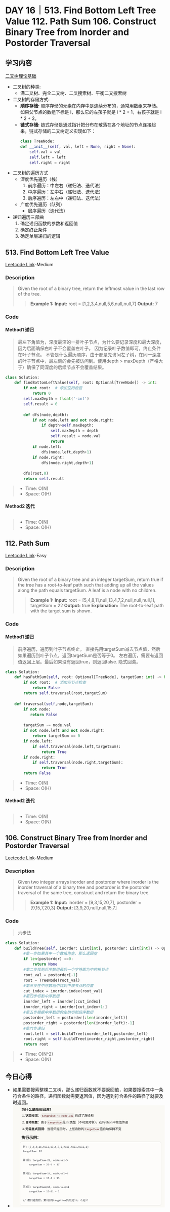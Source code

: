 # DAY 16｜513. Find Bottom Left Tree Value 112. Path Sum 106. Construct Binary Tree from Inorder and Postorder Traversal
## 学习内容
[二叉树理论基础](https://programmercarl.com/%E4%BA%8C%E5%8F%89%E6%A0%91%E7%90%86%E8%AE%BA%E5%9F%BA%E7%A1%80.html#%E7%AE%97%E6%B3%95%E5%85%AC%E5%BC%80%E8%AF%BE)
- 二叉树的种类: 
  - 满二叉树、完全二叉树、二叉搜索树、平衡二叉搜索树
- 二叉树的存储方式: 
  - **顺序存储:** 顺序存储的元素在内存中是连续分布的，通常用数组来存储。如果父节点的数组下标是 i，那么它的左孩子就是 i * 2 + 1，右孩子就是 i * 2 + 2。
  - **链式存储:** 链式存储是通过指针把分布在散落在各个地址的节点连接起来，链式存储的二叉树定义实现如下：
    ``` python
    class TreeNode:
    def __init__(self, val, left = None, right = None):
        self.val = val
        self.left = left
        self.right = right
    ```
- 二叉树的遍历方式
  - 深度优先遍历（栈）
    1. 前序遍历：中左右（递归法、迭代法）
    2. 中序遍历：左中右（递归法、迭代法）
    3. 后序遍历：左右中（递归法、迭代法）
  - 广度优先遍历（队列）
    - 层序遍历（迭代法）
- 递归遍历三部曲
  1. 确定递归函数的参数和返回值
  2. 确定终止条件
  3. 确定单层递归的逻辑
## 513. Find Bottom Left Tree Value
[Leetcode Link](https://leetcode.cn/problems/find-bottom-left-tree-value/description/)-Medium
### Description
>Given the root of a binary tree, return the leftmost value in the last row of the tree.
>>**Example 1:**
>>**Input:**
>>root = [1,2,3,4,null,5,6,null,null,7]
>>**Output:**
>>7
### Code
#### Method1 递归
>最左下角值为，深度最深的一排叶子节点，为什么要记录深度和最大深度，因为后面确保右叶子不会覆盖左叶子。
>因为记录叶子数值即可，终止条件在叶子节点。
>不管是什么遍历顺序，由于都是先访问左子树，在同一深度的叶子节点中，最左侧的会先被访问到。使用depth > maxDepth（严格大于）确保了同深度的后续节点不会覆盖结果。
```python
class Solution:
    def findBottomLeftValue(self, root: Optional[TreeNode]) -> int:
        if not root:  # 添加空树检查
            return 0 
        self.maxDepth = float('-inf')
        self.result = 0

        def dfs(node,depth):
            if not node.left and not node.right:
                if depth>self.maxDepth:
                    self.maxDepth = depth
                    self.result = node.val
                    return 
            if node.left:
                dfs(node.left,depth+1)
            if node.right:
                dfs(node.right,depth+1)
        
        dfs(root,0)
        return self.result
```
> - Time: O(N)
> - Space: O(H)
#### Method2 迭代
```python

```
> - Time: O(N)
> - Space: O(H)
## 112. Path Sum
[Leetcode Link](https://leetcode.cn/problems/path-sum/description/)-Easy
### Description
>Given the root of a binary tree and an integer targetSum, return true if the tree has a root-to-leaf path such that adding up all the values along the path equals targetSum.
>A leaf is a node with no children.
>>**Example 1:**
>>**Input:**
>>root = [5,4,8,11,null,13,4,7,2,null,null,null,1], targetSum = 22
>>**Output:**
>>true
>>**Explanation:**
>>The root-to-leaf path with the target sum is shown.
### Code
#### Method1 递归
>前序遍历，遍历到叶子节点终止。
>直接先用targetSum减去节点值，然后如果遍历到叶子节点，返回targetSum是否等于0。
>左右遍历，需要有返回值返回上层。最后如果没有返回true，则返回false.
>隐式回溯。
```python
class Solution:
    def hasPathSum(self, root: Optional[TreeNode], targetSum: int) -> bool:
        if not root:  # 添加空节点检查
            return False
        return self.traversal(root,targetSum)
         
    def traversal(self,node,targetSum):
        if not node:
           return False

        targetSum -= node.val
        if not node.left and not node.right:
            return targetSum == 0
        if node.left:
            if self.traversal(node.left,targetSum):
                return True
        if node.right:
            if self.traversal(node.right,targetSum):
                return True
        return False
```
> - Time: O(N)
> - Space: O(H)
#### Method2 迭代
```python

```
> - Time: O(N)
> - Space: O(N)
## 106. Construct Binary Tree from Inorder and Postorder Traversal
[Leetcode Link](https://leetcode.cn/problems/construct-binary-tree-from-inorder-and-postorder-traversal/description/)-Medium
### Description
>Given two integer arrays inorder and postorder where inorder is the inorder traversal of a binary tree and postorder is the postorder traversal of the same tree, construct and return the binary tree.
>>**Example 1:**
>>**Input:**
>>inorder = [9,3,15,20,7], postorder = [9,15,7,20,3]
>>**Output:**
>>[3,9,20,null,null,15,7]
### Code
>六步法
```python
class Solution:
    def buildTree(self, inorder: List[int], postorder: List[int]) -> Optional[TreeNode]:
        #第一步如果其中一个数组为空，那么返回空
        if len(postorder) ==0:
            return None
        #第二步找到后序数组最后一个字符即为中的根节点
        root_val = postorder[-1]
        root = TreeNode(root_val)
        #第三步在中序数组中找到中根节点的位置
        cut_index = inorder.index(root_val)
        #第四步切割中序数组
        inorder_left = inorder[:cut_index]
        inorder_right = inorder[cut_index+1:]
        #第五步根据中序数组的左树切割后序数组
        postorder_left = postorder[:len(inorder_left)]
        postorder_right = postorder[len(inorder_left):-1]
        #第六步递归
        root.left = self.buildTree(inorder_left,postorder_left)
        root.right = self.buildTree(inorder_right,postorder_right)
        return root
```
> - Time: O(N^2)
> - Space: O(N)
## 今日心得
- 如果需要搜索整棵二叉树，那么递归函数就不要返回值，如果要搜索其中一条符合条件的路径，递归函数就需要返回值，因为遇到符合条件的路径了就要及时返回。
- ![隐式回溯](隐式回溯.png)
